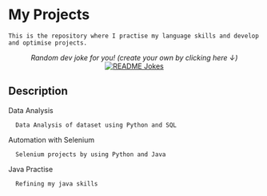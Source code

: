 # My Projects

    This is the repository where I practise my language skills and develop and optimise projects.

<div align="center">
    <i>Random dev joke for you! (create your own by clicking here ↓)</i><br>
    <a href="https://readme-jokes.vercel.app"><img align="center" src="https://readme-jokes.vercel.app/api" alt="README Jokes"></a>
</div>   


## Description
  
  Data Analysis
      
      Data Analysis of dataset using Python and SQL
      
  Automation with Selenium
    
      Selenium projects by using Python and Java
      
  Java Practise
  
      Refining my java skills
      
 
